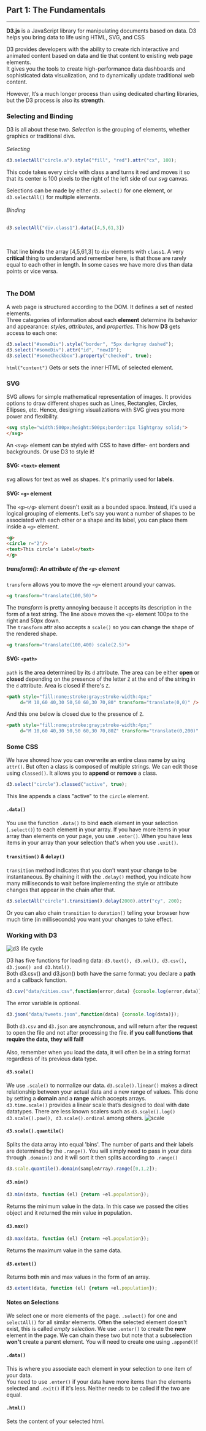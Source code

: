 ## Part 1: The Fundamentals
---
**D3.js** is a JavaScript library for manipulating documents based on data. D3 helps you bring data to life using HTML, SVG, and CSS

D3 provides developers with the ability to create rich interactive and animated content based on data and tie that content to existing web page elements. <br>
It gives you the tools to create high-performance data dashboards and sophisticated data visualization, and to dynamically update traditional web content.

However, It’s a much longer process than using dedicated charting libraries, but the D3 process is also its **strength**.

### Selecting and Binding
D3 is all about these two. *Selection* is the grouping of elements, whether graphics or traditional divs. <br>
<br>
*Selecting*
<br>
```javascript 
d3.selectAll("circle.a").style("fill", "red").attr("cx", 100);
```

This code takes every circle with class a and turns it red and moves it so that its center is 100 pixels to the right of the left side of our *svg* canvas.

Selections can be made by either `d3.select()` for one element, or `d3.selectAll()` for multiple elements.
<br>
<br>
*Binding*
<br>
<br>
```javascript
d3.selectAll("div.class1").data([4,5,61,3])
``` 
<br>

That line **binds** the array [4,5,61,3] to `div` elements with `class1`. A very **critical** thing to understand and remember here, is that those are rarely equal to each other in length. In some cases we have more divs than data points or vice versa.
<br>
<br>
### The DOM
A web page is structured according to the DOM. It defines a set of nested elements. <br>
Three categories of information about each **element** determine its behavior and appearance: *styles*, *attributes*, and *properties*. This how **D3** gets access to each one:

```javascript
d3.select("#someDiv").style("border", "5px darkgray dashed");
d3.select("#someDiv").attr("id", "newID");
d3.select("#someCheckbox").property("checked", true);
```

`html("content")` Gets or sets the inner HTML of selected element.

### SVG
SVG allows for simple mathematical representation of images. It provides options to draw different shapes such as Lines, Rectangles, Circles, Ellipses, etc. Hence, designing visualizations with SVG gives you more power and flexibility.

```html
<svg style="width:500px;height:500px;border:1px lightgray solid;">
</svg>
```
An `<svg>` element can be styled with CSS to have differ- ent borders and backgrounds. Or use D3 to style it! 

#### SVG: `<text>` element
svg allows for text as well as shapes. It's primarily used for **labels**.

#### SVG: `<g>` element
The `<g></g>` element doesn't exsit as a bounded space. Instead, it's used a logical grouping of elements. Let's say you want a number of shapes to be associated with each other or a shape and its label, you can place them inside a `<g>` element.

```html
<g>
<circle r="2"/>
<text>This circle’s Label</text>
</g>
```
##### transform(): An attribute of the `<g>` element
`transform` allows you to move the `<g>` element around your canvas. 
```html
<g transform="translate(100,50)">
```
The *transform* is pretty annoying because it accepts its description in the form of a text string. The line above moves the `<g>` element 100px to the right and 50px down. <br>
The `transform` attr also accepts a `scale()` so you can change the shape of the rendered shape. 
```html
<g transform="translate(100,400) scale(2.5)">
```

#### SVG: `<path>` 
`path` is the area determined by its `d` attribute. The area can be either **open** or **closed** depending on the presence of the letter `Z` at the end of the string in the `d` attribute. Area is closed if there's `Z`. <br>
```html
<path style="fill:none;stroke:gray;stroke-width:4px;"
     d="M 10,60 40,30 50,50 60,30 70,80" transform="translate(0,0)" />
```
And this one below is closed due to the presence of `Z`.
```html
<path style="fill:none;stroke:gray;stroke-width:4px;"
     d="M 10,60 40,30 50,50 60,30 70,80Z" transform="translate(0,200)" />
```

### Some CSS
We have showed how you can overwrite an entire class name by using `attr()`. But often a class is composed of multiple strings. We can edit those using `classed()`. It allows you to **append** or **remove** a class. <br>
```javascript
d3.select("circle").classed("active", true);
```
This line appends a class "active" to the `circle` element.

#### `.data()` 
You use the function `.data()` to bind **each** element in your selection (`.select()`) to each element in your array. If you have more items in your array than elements on your page, you use `.enter()`. When you have less items in your array than your selection that's when you use `.exit()`. 

#### `transition()` & `delay()`
`transition` method indicates that you don’t want your change to be instantaneous. By chaining it with the `.delay()` method, you indicate how many milliseconds to wait before implementing the style or attribute changes that appear in the chain after that.
```javascript
d3.selectAll("circle").transition().delay(2000).attr("cy", 200);
```
Or you can also chain `transition` to `duration()` telling your browser how much time (in milliseconds) you want your changes to take effect.


### Working with D3
![d3 life cycle](Images/2.png)

D3 has five functions for loading data: `d3.text(), d3.xml(), d3.csv(), d3.json() and d3.html()`. <br>
Both d3.csv() and d3.json() both have the same format: you declare a **path** and a callback function.
```javascript
d3.csv("data/cities.csv",function(error,data) {console.log(error,data)});
```
The error variable is optional.
```javascript
d3.json("data/tweets.json",function(data) {console.log(data)});
```
Both `d3.csv` and `d3.json` are asynchronous, and will return after the request to open the file and not after processing the file. **if you call functions that require the data, they will fail!** <br>
<br>
Also, remember when you load the data, it will often be in a string format regardless of its previous data type.

#### `d3.scale()`
We use `.scale()` to normalize our data. `d3.scale().linear()` makes a direct relationship between your actual data and a new range of values. This done by setting a **domain** and a **range** which accepts arrays. <br>
`d3.time.scale()` provides a linear scale that’s designed to deal with date datatypes. There are less known scalers such as `d3.scale().log() d3.scale().pow(), d3.scale().ordinal` among others.
![scale](Images/3.png)

#### `d3.scale().quantile()`
Splits the data array into equal 'bins'. The number of parts and their labels are determined by the `.range()`. You will simply need to pass in your data through `.domain()` and it will sort it then splits according to `.range()`
```javascript
d3.scale.quantile().domain(sampleArray).range([0,1,2]);
```

#### `d3.min()`
```javascript
d3.min(data, function (el) {return +el.population});
```
Returns the minimum value in the data. In this case we passed the cities object and it returned the min value in population.
#### `d3.max()`
```javascript
d3.max(data, function (el) {return +el.population});
```
Returns the maximum value in the same data.

#### `d3.extent()`
Returns both min and max values in the form of an array.
```javascript
d3.extent(data, function (el) {return +el.population});
```
#### Notes on Selections
We select one or more elements of the page. `.select()` for one and `selectAll()` for all similar elements. Often the selected element doesn't exist, this is called *empty selection*. We use `.enter()` to create the **new** element in the page. We can chain these two but note that a subselection **won't** create a parent element. You will need to create one using `.append()`!

#### `.data()`
This is where you associate each element in your selection to one item of your data.
<br>
You need to use `.enter()` if your data have more items than the elements selected and `.exit()` if it's less. Neither needs to be called if the two are equal.

#### `.html()`
Sets the content of your selected html.